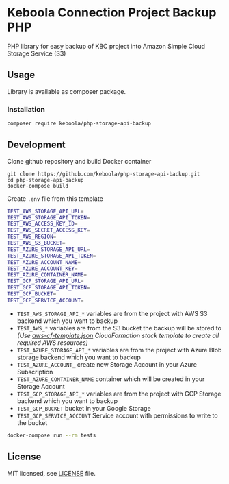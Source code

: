 # Keboola Connection Project Backup PHP

PHP library for easy backup of KBC project into Amazon Simple Cloud Storage Service‎ (S3)

## Usage

Library is available as composer package.

### Installation

```bash
composer require keboola/php-storage-api-backup
```

## Development

Clone github repository and build Docker container 

```
git clone https://github.com/keboola/php-storage-api-backup.git
cd php-storage-api-backup
docker-compose build
```

Create `.env` file from this template

```bash
TEST_AWS_STORAGE_API_URL=
TEST_AWS_STORAGE_API_TOKEN=
TEST_AWS_ACCESS_KEY_ID=
TEST_AWS_SECRET_ACCESS_KEY=
TEST_AWS_REGION=
TEST_AWS_S3_BUCKET=
TEST_AZURE_STORAGE_API_URL=
TEST_AZURE_STORAGE_API_TOKEN=
TEST_AZURE_ACCOUNT_NAME=
TEST_AZURE_ACCOUNT_KEY=
TEST_AZURE_CONTAINER_NAME=
TEST_GCP_STORAGE_API_URL=
TEST_GCP_STORAGE_API_TOKEN=
TEST_GCP_BUCKET=
TEST_GCP_SERVICE_ACCOUNT=
```

- `TEST_AWS_STORAGE_API_*` variables are from the project with AWS S3 backend which you want to backup
- `TEST_AWS_*` variables are from the S3 bucket the backup will be stored to _(Use [aws-cf-template.json](./aws-cf-template.json) CloudFormation stack template to create all required AWS resources)_
- `TEST_AZURE_STORAGE_API_*` variables are from the project with Azure Blob storage backend which you want to backup
- `TEST_AZURE_ACCOUNT_` create new Storage Account in your Azure Subscription
- `TEST_AZURE_CONTAINER_NAME` container which will be created in your Storage Account
- `TEST_GCP_STORAGE_API_*` variables are from the project with GCP Storage backend which you want to backup
- `TEST_GCP_BUCKET` bucket in your Google Storage
- `TEST_GCP_SERVICE_ACCOUNT` Service account with permissions to write to the bucket

```bash
docker-compose run --rm tests
```

## License

MIT licensed, see [LICENSE](./LICENSE) file.

